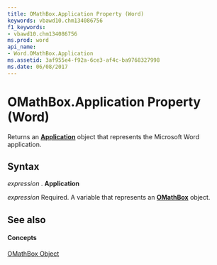 ```yaml
---
title: OMathBox.Application Property (Word)
keywords: vbawd10.chm134086756
f1_keywords:
- vbawd10.chm134086756
ms.prod: word
api_name:
- Word.OMathBox.Application
ms.assetid: 3af955e4-f92a-6ce3-af4c-ba9768327998
ms.date: 06/08/2017
---
```



# OMathBox.Application Property (Word)

Returns an  **[Application](application-object-word.md)** object that represents the Microsoft Word application.


## Syntax

 _expression_ . **Application**

 _expression_ Required. A variable that represents an **[OMathBox](omathbox-object-word.md)** object.


## See also


#### Concepts


[OMathBox Object](omathbox-object-word.md)


